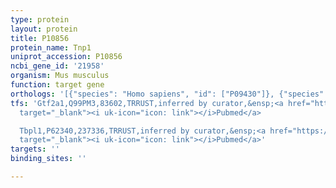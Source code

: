 ```yaml
---
type: protein
layout: protein
title: P10856
protein_name: Tnp1
uniprot_accession: P10856
ncbi_gene_id: '21958'
organism: Mus musculus
function: target gene
orthologs: '[{"species": "Homo sapiens", "id": ["P09430"]}, {"species": "Rattus norvegicus", "id": ["P02317"]}]'
tfs: 'Gtf2a1,Q99PM3,83602,TRRUST,inferred by curator,&ensp;<a href="https://www.ncbi.nlm.nih.gov/pubmed/?term=24176642%5Buid%5D+OR+29087512%5Buid%5D"
  target="_blank"><i uk-icon="icon: link"></i>Pubmed</a>

  Tbpl1,P62340,237336,TRRUST,inferred by curator,&ensp;<a href="https://www.ncbi.nlm.nih.gov/pubmed/?term=21383078%5Buid%5D+OR+29087512%5Buid%5D"
  target="_blank"><i uk-icon="icon: link"></i>Pubmed</a>'
targets: ''
binding_sites: ''

---
```

